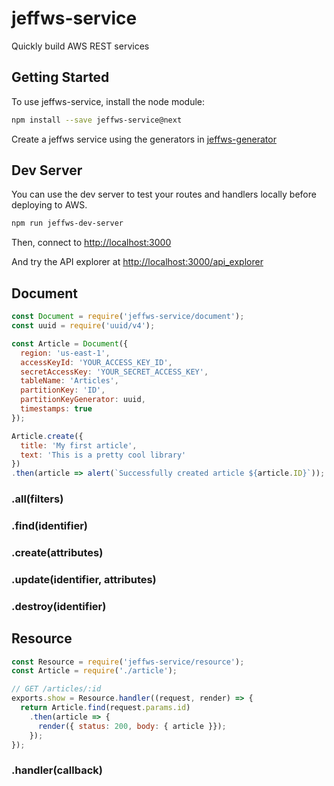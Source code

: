 # jeffws-service

Quickly build AWS REST services

## Getting Started

To use jeffws-service, install the node module:

```bash
npm install --save jeffws-service@next
```

Create a jeffws service using the generators in [jeffws-generator](https://github.com/cuperman/jeffws-generator)

## Dev Server

You can use the dev server to test your routes and handlers locally before deploying to AWS.

```bash
npm run jeffws-dev-server
```

Then, connect to [http://localhost:3000](http://localhost:3000)

And try the API explorer at [http://localhost:3000/api_explorer](http://localhost:3000/api_explorer)

## Document

```javascript
const Document = require('jeffws-service/document');
const uuid = require('uuid/v4');

const Article = Document({
  region: 'us-east-1',
  accessKeyId: 'YOUR_ACCESS_KEY_ID',
  secretAccessKey: 'YOUR_SECRET_ACCESS_KEY',
  tableName: 'Articles',
  partitionKey: 'ID',
  partitionKeyGenerator: uuid,
  timestamps: true
});

Article.create({
  title: 'My first article',
  text: 'This is a pretty cool library'
})
.then(article => alert(`Successfully created article ${article.ID}`));
```

### .all(filters)

### .find(identifier)

### .create(attributes)

### .update(identifier, attributes)

### .destroy(identifier)

## Resource

```javascript
const Resource = require('jeffws-service/resource');
const Article = require('./article');

// GET /articles/:id
exports.show = Resource.handler((request, render) => {
  return Article.find(request.params.id)
    .then(article => {
      render({ status: 200, body: { article }});
    });
});
```

### .handler(callback)
